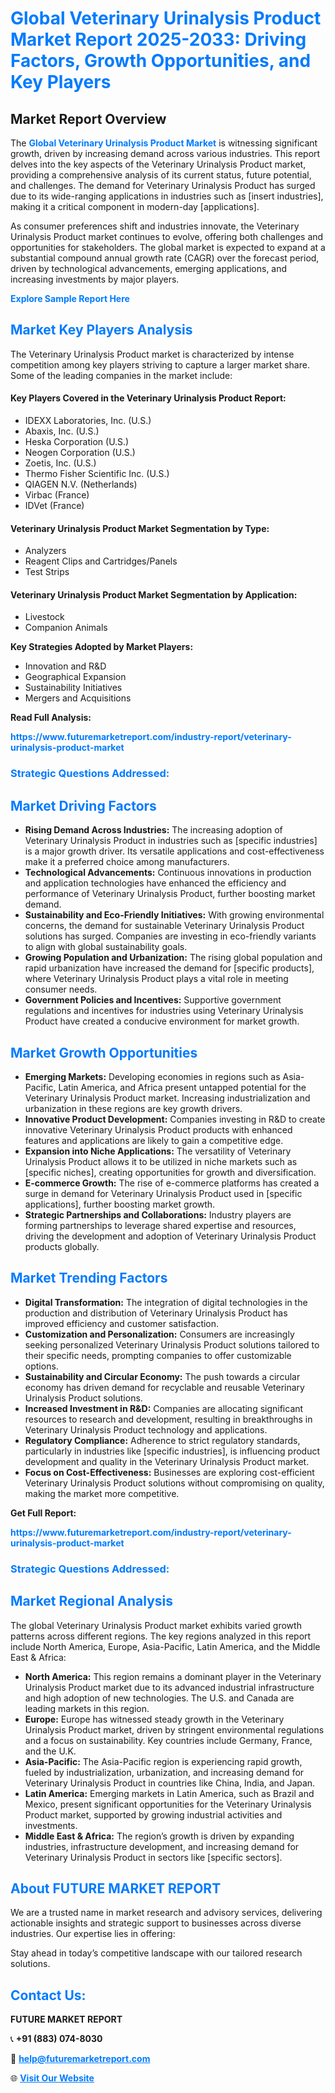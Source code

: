 <h1 style="color: #007BFF;">Global Veterinary Urinalysis Product Market Report 2025-2033: Driving Factors, Growth Opportunities, and Key Players</h1>

<section id="overview">
<h2>Market Report Overview</h2>
<p>The <a href="https://www.futuremarketreport.com/industry-report/veterinary-urinalysis-product-market" style="color: #007BFF; text-decoration: none;"><strong>Global Veterinary Urinalysis Product Market</strong></a> is witnessing significant growth, driven by increasing demand across various industries. This report delves into the key aspects of the Veterinary Urinalysis Product market, providing a comprehensive analysis of its current status, future potential, and challenges. The demand for Veterinary Urinalysis Product has surged due to its wide-ranging applications in industries such as [insert industries], making it a critical component in modern-day [applications].</p>
<p>As consumer preferences shift and industries innovate, the Veterinary Urinalysis Product market continues to evolve, offering both challenges and opportunities for stakeholders. The global market is expected to expand at a substantial compound annual growth rate (CAGR) over the forecast period, driven by technological advancements, emerging applications, and increasing investments by major players.</p>
</section>

<section id="overview">
<p><a href="https://www.futuremarketreport.com/request-sample/reportId=85071" style="color: #007BFF; text-decoration: none;"><strong>Explore Sample Report Here</strong></a></p>
</section>

<section id="key-players">
<h2 style="color: #007BFF;">Market Key Players Analysis</h2>
<p>The Veterinary Urinalysis Product market is characterized by intense competition among key players striving to capture a larger market share. Some of the leading companies in the market include:</p>
<h4>Key Players Covered in the Veterinary Urinalysis Product Report:</h4>
<ul><li>IDEXX Laboratories, Inc. (U.S.)</li><li>Abaxis, Inc. (U.S.)</li><li>Heska Corporation (U.S.)</li><li>Neogen Corporation (U.S.)</li><li>Zoetis, Inc. (U.S.)</li><li>Thermo Fisher Scientific Inc. (U.S.)</li><li>QIAGEN N.V. (Netherlands)</li><li>Virbac (France)</li><li>IDVet (France)</li></ul>
<h4>Veterinary Urinalysis Product Market Segmentation by Type:</h4>
<ul><li>Analyzers</li><li>Reagent Clips and Cartridges/Panels</li><li>Test Strips</li></ul>

<h4>Veterinary Urinalysis Product Market Segmentation by Application:</h4>
<ul><li>Livestock</li><li>Companion Animals</li></ul>
<p><strong>Key Strategies Adopted by Market Players:</strong></p>
<ul>
<li>Innovation and R&D</li>
<li>Geographical Expansion</li>
<li>Sustainability Initiatives</li>
<li>Mergers and Acquisitions</li>
</ul>
</section>

<section>
<p><strong>Read Full Analysis: </strong></p><a href="https://www.futuremarketreport.com/industry-report/veterinary-urinalysis-product-market" style="color: #007BFF; text-decoration: none;"><strong>https://www.futuremarketreport.com/industry-report/veterinary-urinalysis-product-market</strong></a>
<h3 style="color: #007BFF;">Strategic Questions Addressed:</h3>
</section>

<section id="driving-factors">
<h2 style="color: #007BFF;">Market Driving Factors</h2>
<ul>
<li><strong>Rising Demand Across Industries:</strong> The increasing adoption of Veterinary Urinalysis Product in industries such as [specific industries] is a major growth driver. Its versatile applications and cost-effectiveness make it a preferred choice among manufacturers.</li>
<li><strong>Technological Advancements:</strong> Continuous innovations in production and application technologies have enhanced the efficiency and performance of Veterinary Urinalysis Product, further boosting market demand.</li>
<li><strong>Sustainability and Eco-Friendly Initiatives:</strong> With growing environmental concerns, the demand for sustainable Veterinary Urinalysis Product solutions has surged. Companies are investing in eco-friendly variants to align with global sustainability goals.</li>
<li><strong>Growing Population and Urbanization:</strong> The rising global population and rapid urbanization have increased the demand for [specific products], where Veterinary Urinalysis Product plays a vital role in meeting consumer needs.</li>
<li><strong>Government Policies and Incentives:</strong> Supportive government regulations and incentives for industries using Veterinary Urinalysis Product have created a conducive environment for market growth.</li>
</ul>
</section>

<section id="growth-opportunities">
<h2 style="color: #007BFF;">Market Growth Opportunities</h2>
<ul>
<li><strong>Emerging Markets:</strong> Developing economies in regions such as Asia-Pacific, Latin America, and Africa present untapped potential for the Veterinary Urinalysis Product market. Increasing industrialization and urbanization in these regions are key growth drivers.</li>
<li><strong>Innovative Product Development:</strong> Companies investing in R&D to create innovative Veterinary Urinalysis Product products with enhanced features and applications are likely to gain a competitive edge.</li>
<li><strong>Expansion into Niche Applications:</strong> The versatility of Veterinary Urinalysis Product allows it to be utilized in niche markets such as [specific niches], creating opportunities for growth and diversification.</li>
<li><strong>E-commerce Growth:</strong> The rise of e-commerce platforms has created a surge in demand for Veterinary Urinalysis Product used in [specific applications], further boosting market growth.</li>
<li><strong>Strategic Partnerships and Collaborations:</strong> Industry players are forming partnerships to leverage shared expertise and resources, driving the development and adoption of Veterinary Urinalysis Product products globally.</li>
</ul>
</section>

<section id="trending-factors">
<h2 style="color: #007BFF;">Market Trending Factors</h2>
<ul>
<li><strong>Digital Transformation:</strong> The integration of digital technologies in the production and distribution of Veterinary Urinalysis Product has improved efficiency and customer satisfaction.</li>
<li><strong>Customization and Personalization:</strong> Consumers are increasingly seeking personalized Veterinary Urinalysis Product solutions tailored to their specific needs, prompting companies to offer customizable options.</li>
<li><strong>Sustainability and Circular Economy:</strong> The push towards a circular economy has driven demand for recyclable and reusable Veterinary Urinalysis Product solutions.</li>
<li><strong>Increased Investment in R&D:</strong> Companies are allocating significant resources to research and development, resulting in breakthroughs in Veterinary Urinalysis Product technology and applications.</li>
<li><strong>Regulatory Compliance:</strong> Adherence to strict regulatory standards, particularly in industries like [specific industries], is influencing product development and quality in the Veterinary Urinalysis Product market.</li>
<li><strong>Focus on Cost-Effectiveness:</strong> Businesses are exploring cost-efficient Veterinary Urinalysis Product solutions without compromising on quality, making the market more competitive.</li>
</ul>
</section>

<section>
<p><strong>Get Full Report: </strong></p><a href="https://www.futuremarketreport.com/industry-report/veterinary-urinalysis-product-market" style="color: #007BFF; text-decoration: none;"><strong>https://www.futuremarketreport.com/industry-report/veterinary-urinalysis-product-market</strong></a>
<h3 style="color: #007BFF;">Strategic Questions Addressed:</h3>
</section>


<section id="regional-analysis">
<h2 style="color: #007BFF;">Market Regional Analysis</h2>
<p>The global Veterinary Urinalysis Product market exhibits varied growth patterns across different regions. The key regions analyzed in this report include North America, Europe, Asia-Pacific, Latin America, and the Middle East & Africa:</p>
<ul>
<li><strong>North America:</strong> This region remains a dominant player in the Veterinary Urinalysis Product market due to its advanced industrial infrastructure and high adoption of new technologies. The U.S. and Canada are leading markets in this region.</li>
<li><strong>Europe:</strong> Europe has witnessed steady growth in the Veterinary Urinalysis Product market, driven by stringent environmental regulations and a focus on sustainability. Key countries include Germany, France, and the U.K.</li>
<li><strong>Asia-Pacific:</strong> The Asia-Pacific region is experiencing rapid growth, fueled by industrialization, urbanization, and increasing demand for Veterinary Urinalysis Product in countries like China, India, and Japan.</li>
<li><strong>Latin America:</strong> Emerging markets in Latin America, such as Brazil and Mexico, present significant opportunities for the Veterinary Urinalysis Product market, supported by growing industrial activities and investments.</li>
<li><strong>Middle East & Africa:</strong> The region’s growth is driven by expanding industries, infrastructure development, and increasing demand for Veterinary Urinalysis Product in sectors like [specific sectors].</li>
</ul>
</section>

<footer>
<h2 style="color: #007BFF;">About FUTURE MARKET REPORT</h2>
<p>We are a trusted name in market research and advisory services, delivering actionable insights and strategic support to businesses across diverse industries. Our expertise lies in offering:</p>

<p>Stay ahead in today’s competitive landscape with our tailored research solutions.</p>

<h2 style="color: #007BFF;">Contact Us:</h2>
<p><strong>FUTURE MARKET REPORT</strong></p>
<p>📞 <strong>+91 (883) 074-8030</strong></p>
<p>📧 <strong><a href="mailto:help@futuremarketreport.com" style="color: #007BFF;">help@futuremarketreport.com</a></strong></p>
<p>🌐 <strong><a href="https://www.futuremarketreport.com/" style="color: #007BFF;">Visit Our Website</a></strong></p>
</footer>